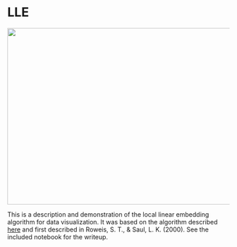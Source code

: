 # LLE
<img src="https://github.com/tuchandra/LLE/blob/master/lle.png?raw=true" width="600" height="400">


This is a description and demonstration of the local linear embedding algorithm for data visualization. It was based on the algorithm described [here](https://cs.nyu.edu/~roweis/lle/algorithm.html) and first described in Roweis, S. T., & Saul, L. K. (2000). See the included notebook for the writeup.
